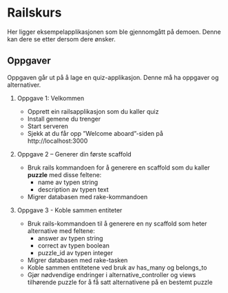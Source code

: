 Railskurs
=========

Her ligger eksempelapplikasjonen som ble gjennomgått på demoen. Denne kan dere se etter dersom dere ønsker.


Oppgaver
--------

Oppgaven går ut på å lage en quiz-applikasjon. Denne må ha oppgaver og alternativer.

1. Oppgave 1: Velkommen
	- Opprett ein railsapplikasjon som du kaller quiz
	- Install gemene du trenger
	- Start serveren
	- Sjekk at du får opp ”Welcome aboard”-siden på http://localhost:3000
	 
2. Oppgave 2 – Generer din første scaffold 
	- Bruk rails kommandoen for å generere en scaffold som du kaller <b>puzzle</b> med disse feltene:
		- name av typen string
		- description av typen text
	- Migrer databasen med rake-kommandoen
	
3. Oppgave 3 - Koble sammen entiteter
	- Bruk rails-kommandoen til å generere en ny scaffold som heter alternative med feltene: 
		- answer av typen string
		- correct av typen boolean
		- puzzle_id av typen integer
	- Migrer databasen med rake-tasken
	- Koble sammen entitetene ved bruk av has_many og belongs_to
	- Gjør nødvendige endringer i alternative_controller og views tilhørende puzzle for å få satt alternativene på en bestemt puzzle
 

